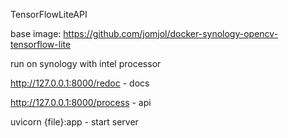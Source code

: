 TensorFlowLiteAPI

base image: https://github.com/jomjol/docker-synology-opencv-tensorflow-lite

run on synology with intel processor

http://127.0.0.1:8000/redoc - docs

http://127.0.0.1:8000/process - api

uvicorn {file}:app - start server